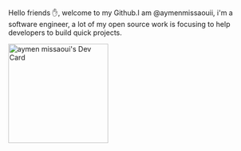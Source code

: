 Hello friends ✋, welcome to my Github.I am @aymenmissaouii, i'm a software engineer, a lot of my open source work is focusing to help developers to build quick projects.


<a href="https://app.daily.dev/Aymenmiss"><img src="https://api.daily.dev/devcards/99731628223640e09411060fced61712.png?r=smx" width="200" alt="aymen missaoui's Dev Card"/></a>
